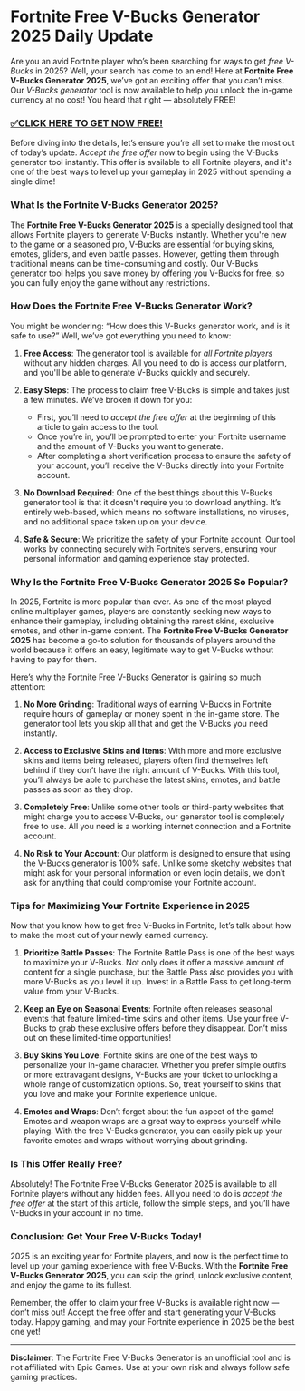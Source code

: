 # Fortnite Free V-Bucks Generator 2025 Daily Update

Are you an avid Fortnite player who’s been searching for ways to get *free V-Bucks* in 2025? Well, your search has come to an end! Here at **Fortnite Free V-Bucks Generator 2025**, we’ve got an exciting offer that you can’t miss. Our *V-Bucks generator* tool is now available to help you unlock the in-game currency at no cost! You heard that right — absolutely FREE!

### [✅CLICK HERE TO GET NOW FREE!](https://shorturl.at/9UAqj)

Before diving into the details, let’s ensure you’re all set to make the most out of today’s update. *Accept the free offer* now to begin using the V-Bucks generator tool instantly. This offer is available to all Fortnite players, and it's one of the best ways to level up your gameplay in 2025 without spending a single dime!

### What Is the Fortnite V-Bucks Generator 2025?

The **Fortnite Free V-Bucks Generator 2025** is a specially designed tool that allows Fortnite players to generate V-Bucks instantly. Whether you're new to the game or a seasoned pro, V-Bucks are essential for buying skins, emotes, gliders, and even battle passes. However, getting them through traditional means can be time-consuming and costly. Our V-Bucks generator tool helps you save money by offering you V-Bucks for free, so you can fully enjoy the game without any restrictions.

### How Does the Fortnite Free V-Bucks Generator Work?

You might be wondering: “How does this V-Bucks generator work, and is it safe to use?” Well, we’ve got everything you need to know:

1. **Free Access**: The generator tool is available for *all Fortnite players* without any hidden charges. All you need to do is access our platform, and you'll be able to generate V-Bucks quickly and securely.
   
2. **Easy Steps**: The process to claim free V-Bucks is simple and takes just a few minutes. We’ve broken it down for you:
   - First, you’ll need to *accept the free offer* at the beginning of this article to gain access to the tool.
   - Once you’re in, you’ll be prompted to enter your Fortnite username and the amount of V-Bucks you want to generate.
   - After completing a short verification process to ensure the safety of your account, you’ll receive the V-Bucks directly into your Fortnite account.
   
3. **No Download Required**: One of the best things about this V-Bucks generator tool is that it doesn't require you to download anything. It’s entirely web-based, which means no software installations, no viruses, and no additional space taken up on your device.

4. **Safe & Secure**: We prioritize the safety of your Fortnite account. Our tool works by connecting securely with Fortnite’s servers, ensuring your personal information and gaming experience stay protected.

### Why Is the Fortnite Free V-Bucks Generator 2025 So Popular?

In 2025, Fortnite is more popular than ever. As one of the most played online multiplayer games, players are constantly seeking new ways to enhance their gameplay, including obtaining the rarest skins, exclusive emotes, and other in-game content. The **Fortnite Free V-Bucks Generator 2025** has become a go-to solution for thousands of players around the world because it offers an easy, legitimate way to get V-Bucks without having to pay for them.

Here’s why the Fortnite Free V-Bucks Generator is gaining so much attention:

1. **No More Grinding**: Traditional ways of earning V-Bucks in Fortnite require hours of gameplay or money spent in the in-game store. The generator tool lets you skip all that and get the V-Bucks you need instantly.

2. **Access to Exclusive Skins and Items**: With more and more exclusive skins and items being released, players often find themselves left behind if they don’t have the right amount of V-Bucks. With this tool, you’ll always be able to purchase the latest skins, emotes, and battle passes as soon as they drop.

3. **Completely Free**: Unlike some other tools or third-party websites that might charge you to access V-Bucks, our generator tool is completely free to use. All you need is a working internet connection and a Fortnite account.

4. **No Risk to Your Account**: Our platform is designed to ensure that using the V-Bucks generator is 100% safe. Unlike some sketchy websites that might ask for your personal information or even login details, we don’t ask for anything that could compromise your Fortnite account.

### Tips for Maximizing Your Fortnite Experience in 2025

Now that you know how to get free V-Bucks in Fortnite, let’s talk about how to make the most out of your newly earned currency.

1. **Prioritize Battle Passes**: The Fortnite Battle Pass is one of the best ways to maximize your V-Bucks. Not only does it offer a massive amount of content for a single purchase, but the Battle Pass also provides you with more V-Bucks as you level it up. Invest in a Battle Pass to get long-term value from your V-Bucks.

2. **Keep an Eye on Seasonal Events**: Fortnite often releases seasonal events that feature limited-time skins and other items. Use your free V-Bucks to grab these exclusive offers before they disappear. Don’t miss out on these limited-time opportunities!

3. **Buy Skins You Love**: Fortnite skins are one of the best ways to personalize your in-game character. Whether you prefer simple outfits or more extravagant designs, V-Bucks are your ticket to unlocking a whole range of customization options. So, treat yourself to skins that you love and make your Fortnite experience unique.

4. **Emotes and Wraps**: Don’t forget about the fun aspect of the game! Emotes and weapon wraps are a great way to express yourself while playing. With the free V-Bucks generator, you can easily pick up your favorite emotes and wraps without worrying about grinding.

### Is This Offer Really Free?

Absolutely! The Fortnite Free V-Bucks Generator 2025 is available to all Fortnite players without any hidden fees. All you need to do is *accept the free offer* at the start of this article, follow the simple steps, and you’ll have V-Bucks in your account in no time.

### Conclusion: Get Your Free V-Bucks Today!

2025 is an exciting year for Fortnite players, and now is the perfect time to level up your gaming experience with free V-Bucks. With the **Fortnite Free V-Bucks Generator 2025**, you can skip the grind, unlock exclusive content, and enjoy the game to its fullest. 

Remember, the offer to claim your free V-Bucks is available right now — don’t miss out! Accept the free offer and start generating your V-Bucks today. Happy gaming, and may your Fortnite experience in 2025 be the best one yet!

---

**Disclaimer**: The Fortnite Free V-Bucks Generator is an unofficial tool and is not affiliated with Epic Games. Use at your own risk and always follow safe gaming practices.
